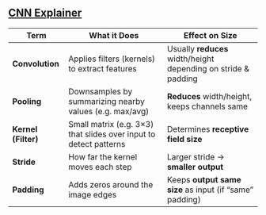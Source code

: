 ## [CNN Explainer](https://poloclub.github.io/cnn-explainer/)

|Term|What it Does|Effect on Size|
|---|---|---|
|**Convolution**|Applies filters (kernels) to extract features|Usually **reduces** width/height depending on stride & padding|
|**Pooling**|Downsamples by summarizing nearby values (e.g. max/avg)|**Reduces** width/height, keeps channels same|
|**Kernel (Filter)**|Small matrix (e.g. 3×3) that slides over input to detect patterns|Determines **receptive field size**|
|**Stride**|How far the kernel moves each step|Larger stride → **smaller output**|
|**Padding**|Adds zeros around the image edges|Keeps **output same size** as input (if “same” padding)|
